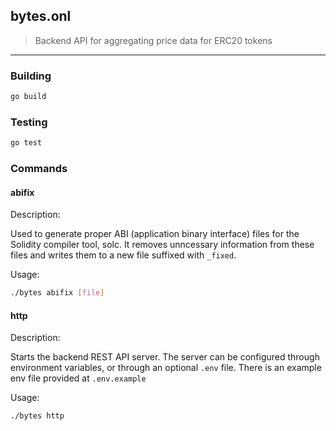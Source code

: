 bytes.onl
---
> Backend API for aggregating price data for ERC20 tokens
---

### Building

```sh
go build
```

### Testing

```sh
go test
```

### Commands

#### abifix
Description: 

Used to generate proper ABI (application binary interface) files for the Solidity compiler tool, solc. It removes
unncessary information from these files and writes them to a new file suffixed with `_fixed`. 

Usage:

```sh
./bytes abifix [file]
```

#### http
Description: 

Starts the backend REST API server. The server can be configured through environment variables, or through an optional `.env` file. There is an example env file provided at `.env.example` 

Usage:

```sh
./bytes http
```